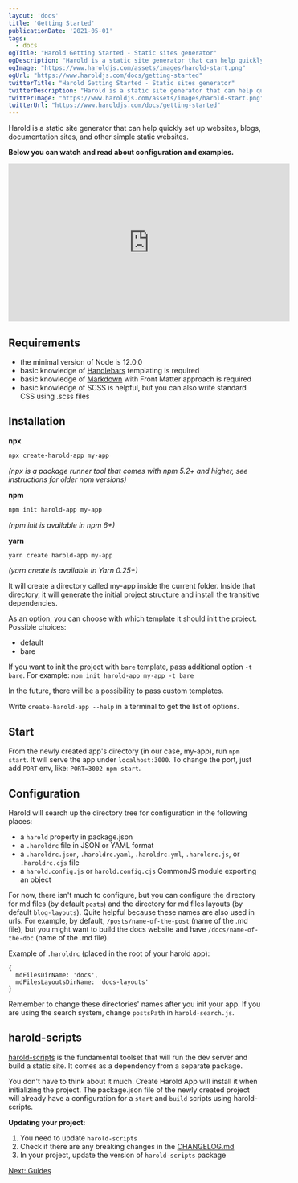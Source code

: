 ```yaml
---
layout: 'docs'
title: 'Getting Started'
publicationDate: '2021-05-01'
tags:
  - docs
ogTitle: "Harold Getting Started - Static sites generator"
ogDescription: "Harold is a static site generator that can help quickly set up websites, blogs, documentation sites, and other simple static websites."
ogImage: "https://www.haroldjs.com/assets/images/harold-start.png"
ogUrl: "https://www.haroldjs.com/docs/getting-started"
twitterTitle: "Harold Getting Started - Static sites generator"
twitterDescription: "Harold is a static site generator that can help quickly set up websites, blogs, documentation sites, and other simple static websites."
twitterImage: "https://www.haroldjs.com/assets/images/harold-start.png"
twitterUrl: "https://www.haroldjs.com/docs/getting-started"
---
```


Harold is a static site generator that can help quickly set up websites, blogs, documentation sites, and other simple static websites.

**Below you can watch and read about configuration and examples.**

<div class="embeded-media-container">
  <iframe width="560" height="315" src="https://www.youtube.com/embed/DG0T1Fg0mq0" title="YouTube video player" frameborder="0" allow="accelerometer; autoplay; clipboard-write; encrypted-media; gyroscope; picture-in-picture" allowfullscreen></iframe>
</div>

## Requirements

- the minimal version of Node is 12.0.0
- basic knowledge of [Handlebars](https://handlebarsjs.com/) templating is required
- basic knowledge of [Markdown](https://commonmark.org/help/) with Front Matter approach is required
- basic knowledge of SCSS is helpful, but you can also write standard CSS using .scss files

## Installation

**npx**
```bash
npx create-harold-app my-app
```
_(npx is a package runner tool that comes with npm 5.2+ and higher, see instructions for older npm versions)_

**npm**
```bash
npm init harold-app my-app
```
_(npm init <initializer> is available in npm 6+)_

**yarn**
```bash
yarn create harold-app my-app
```
_(yarn create <starter-kit-package> is available in Yarn 0.25+)_

It will create a directory called my-app inside the current folder.
Inside that directory, it will generate the initial project structure and install the transitive dependencies.

As an option, you can choose with which template it should init the project. Possible choices:
- default
- bare

If you want to init the project with `bare` template, pass additional option `-t bare`. For example: `npm init harold-app my-app -t bare`

In the future, there will be a possibility to pass custom templates.

Write `create-harold-app --help` in a terminal to get the list of options.

## Start

From the newly created app's directory (in our case, my-app), run `npm start`. It will serve the app under `localhost:3000`. To change the port, just add `PORT` env, like: `PORT=3002 npm start`.

## Configuration

Harold will search up the directory tree for configuration in the following places:

- a `harold` property in package.json
- a `.haroldrc` file in JSON or YAML format
- a `.haroldrc.json`, `.haroldrc.yaml`, `.haroldrc.yml`, `.haroldrc.js`, or `.haroldrc.cjs` file
- a `harold.config.js` or `harold.config.cjs` CommonJS module exporting an object

For now, there isn't much to configure, but you can configure the directory for md files (by default `posts`) and the directory for md files layouts (by default `blog-layouts`). Quite helpful because these names are also used in urls. For example, by default, `/posts/name-of-the-post` (name of the .md file), but you might want to build the docs website and have `/docs/name-of-the-doc` (name of the .md file).

Example of `.haroldrc` (placed in the root of your harold app):

```
{
  mdFilesDirName: 'docs',
  mdFilesLayoutsDirName: 'docs-layouts'
}
```

Remember to change these directories' names after you init your app.
If you are using the search system, change `postsPath` in `harold-search.js`.

## harold-scripts

[harold-scripts](https://github.com/juliancwirko/harold-scripts) is the fundamental toolset that will run the dev server and build a static site. It comes as a dependency from a separate package. 

You don't have to think about it much. Create Harold App will install it when initializing the project. The package.json file of the newly created project will already have a configuration for a `start` and `build` scripts using harold-scripts.

**Updating your project:**

1. You need to update `harold-scripts`
1. Check if there are any breaking changes in the [CHANGELOG.md](https://github.com/juliancwirko/create-harold-app/blob/master/CHANGELOG.md)
2. In your project, update the version of `harold-scripts` package


[Next: Guides](/docs/guides)
